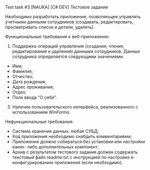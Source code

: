 Test task #3
[NAUKA] [C# DEV] Тестовое задание

Необходимо разработать приложение, позволяющее управлять учетными
данными сотрудников (создавать, редактировать, просматривать список и
детали, удалять).

Функциональные требования к веб-приложению:
1. Поддержка операций управления (создания, чтения, редактирования и
удаления) данными сотрудников.
Данные сотрудника определяется следующими значениями:
- Имя;
- Фамилия;
- Отчество;
- Дата рождения;
- Адрес проживания;
- Отдел;
- Поле ввода “О себе”.

3. Наличие пользовательского интерфейса, реализованного c
использованием WinForms.

Нефункциональные требования:
- Система хранения данных: любая СУБД;
- Код приложения необходимо снабдить комментариями;
- Приложение должно собираться без установки или настройки каких-
либо дополнительных компонент;
- Архив с результатом тестового задания должен содержать текстовый
файл readme.txt с инструкцией по настройке и конфигурированию
приложения (если необходимо).
